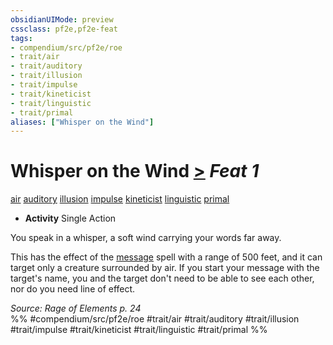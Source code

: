 ```yaml
---
obsidianUIMode: preview
cssclass: pf2e,pf2e-feat
tags:
- compendium/src/pf2e/roe
- trait/air
- trait/auditory
- trait/illusion
- trait/impulse
- trait/kineticist
- trait/linguistic
- trait/primal
aliases: ["Whisper on the Wind"]
---
```

# Whisper on the Wind  [>](rules/core-rulebook/chapter-9-playing-the-game.md#Actions "Single Action") *Feat 1*  
[air](rules/traits/air.md "Air Energy & Element Trait")  [auditory](rules/traits/auditory.md "Auditory Effect Trait")  [illusion](rules/traits/illusion.md "Illusion School Trait")  [impulse](rules/traits/impulse-roe.md "Impulse Action & Ability Trait")  [kineticist](rules/traits/kineticist-roe.md "Kineticist Class Trait")  [linguistic](rules/traits/linguistic.md "Linguistic Effect Trait")  [primal](rules/traits/primal.md "Primal Tradition Trait")  

- **Activity** Single Action

You speak in a whisper, a soft wind carrying your words far away.

This has the effect of the [message](compendium/spells/message.md) spell with a range of 500 feet, and it can target only a creature surrounded by air. If you start your message with the target's name, you and the target don't need to be able to see each other, nor do you need line of effect.

*Source: Rage of Elements p. 24*  
%% #compendium/src/pf2e/roe #trait/air #trait/auditory #trait/illusion #trait/impulse #trait/kineticist #trait/linguistic #trait/primal %%